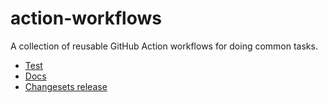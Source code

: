 # action-workflows

A collection of reusable GitHub Action workflows for doing common tasks.

- [Test](./.github/workflows/test.md)
- [Docs](./.github/workflows/docs.md)
- [Changesets release](./.github/workflows/changesets-release.md)